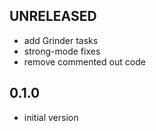 ## UNRELEASED
- add Grinder tasks
- strong-mode fixes
- remove commented out code

## 0.1.0
- initial version
